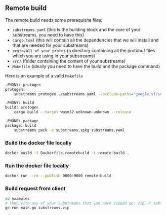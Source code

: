 ## Remote build

The remote build needs some prerequisite files:

- `substreams.yaml` (this is the building block and the core of your substreams, you need to have this)
- `Cargo.toml` (this will contain all the dependencies that we will install and that are needed for your substreams)
- `proto/all_of_your_protos` (a directory containing all the protobuf files which you are using in your substreams)
- `src/` (folder containing the content of your substreams)
- `Makefile` (ideally you need to have the build and the package command)

Here is an example of a valid `Makefile`

```bash
.PHONY: protogen
protogen:
	substreams protogen ./substreams.yaml --exclude-paths="google,sf/substreams,substreams/sink/kv,database.proto"

.PHONY: build
build: protogen
	cargo build --target wasm32-unknown-unknown --release

.PHONE: package
package: build
	substreams pack -o substreams.spkg substreams.yaml
```

### Build the docker file locally

```bash
docker build -f Dockerfile.remotebuild -t remote-build .
```

### Run the docker file locally

```bash
docker run --rm --publish 9000:9000 remote-build
```

### Build request from client

```bash
cd examples
# then with any of your substreams that you have zipped up: zip -r substreams.zip ./substreams
go run main.go substreams.zip
```

